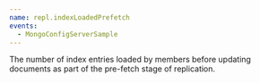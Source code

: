 ```yaml
---
name: repl.indexLoadedPrefetch
events:
  - MongoConfigServerSample
---
```


The number of index entries loaded by members before updating documents as part of the pre-fetch stage of replication.